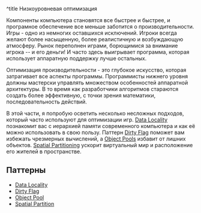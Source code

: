 ^title Низкоуровневая оптимизация

Компоненты компьютера становятся все быстрее и быстрее, и програмное обеспечение
все меньше заботится о производительности. Игры - одно из немногих оставшихся исключений.
Игроки всегда желают более насыщенную, более реалистичную и возбуждающую атмосферу.
Рынок переполнен играми, борющимися за внимание игрока -- и его деньги! И часто здесь
выигрывает программа, которая использует аппаратную поддержку лучше остальных.

Оптимизация производительности - это глубокое искусство, которая затрагивает все аспекты программы.
Программисты нижнего уровня должны мастерски управлять множеством особенностей аппаратной архитектуры.
В то время как разработчики алгоритмов стараются создать более эффективную, с точки зрения математики,
последовательность действий.

В этой части, я попробую осветить несколько несложных подходов, который часто используют
для оптимизации игр. [Data Locality](data-locality.html) познакомит вас с
иерархией памяти современного компьютера и как её можно использовать в свою пользу. Паттерн
[Dirty Flag](dirty-flag.html) поможет вам избежать чрезмерных вычислений,
а [Object Pools](object-pool.html) избавит от лишних объектов.
[Spatial Partitioning](spatial-partition.html) ускорит виртуальный мир
и расположение его жителей в пространстве.

## Паттерны

* [Data Locality](data-locality.html)
* [Dirty Flag](dirty-flag.html)
* [Object Pool](object-pool.html)
* [Spatial Partition](spatial-partition.html)
